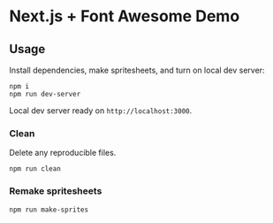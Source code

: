 # Next.js + Font Awesome Demo

## Usage

Install dependencies, make spritesheets, and turn on local dev server:

```shell
npm i
npm run dev-server
```

Local dev server ready on `http://localhost:3000`.

### Clean

Delete any reproducible files.

```shell
npm run clean
```

### Remake spritesheets

```shell
npm run make-sprites
```
